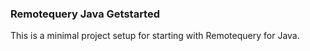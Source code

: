 ### Remotequery Java Getstarted

This is a minimal project setup for starting with Remotequery for Java.

